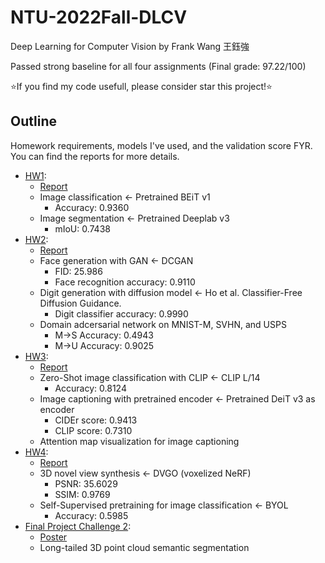 # NTU-2022Fall-DLCV

Deep Learning for Computer Vision by Frank Wang 王鈺強

Passed strong baseline for all four assignments (Final grade: 97.22/100)

⭐If you find my code usefull, please consider star this project!⭐

## Outline

Homework requirements, models I've used, and the validation score FYR.
You can find the reports for more details.

- [HW1](./DLCV%20Fall%202022%20-%20hw1_intro.pdf):
  - [Report](./HW1/hw1_r11944004.pdf)
  - Image classification ← Pretrained BEiT v1
    - Accuracy: 0.9360
  - Image segmentation ← Pretrained Deeplab v3
    - mIoU: 0.7438
- [HW2](./DLCV%20Fall%202022%20-%20hw2_intro.pdf):
  - [Report](./HW2/hw2_r11944004.pdf)
  - Face generation with GAN ← DCGAN
    - FID: 25.986
    - Face recognition accuracy: 0.9110
  - Digit generation with diffusion model ← Ho et al. Classifier-Free Diffusion Guidance.
    - Digit classifier accuracy: 0.9990
  - Domain adcersarial network on MNIST-M, SVHN, and USPS
    - M→S Accuracy: 0.4943
    - M→U Accuracy: 0.9025
- [HW3](./DLCV%20Fall%202022%20-%20hw3_intro.pdf):
  - [Report](./HW3/hw3_r11944004.pdf)
  - Zero-Shot image classification with CLIP ← CLIP L/14
    - Accuracy: 0.8124
  - Image captioning with pretrained encoder ← Pretrained DeiT v3 as encoder
    - CIDEr score: 0.9413
    - CLIP score: 0.7310
  - Attention map visualization for image captioning
- [HW4](./DLCV%20Fall%202022%20-%20hw4_intro.pdf):
  - [Report](./HW4/hw4_r11944004.pdf)
  - 3D novel view synthesis ← DVGO (voxelized NeRF)
    - PSNR: 35.6029
    - SSIM: 0.9769
  - Self-Supervised pretraining for image classification ← BYOL
    - Accuracy: 0.5985
- [Final Project Challenge 2](DLCV%20Fall%202022%20-%20Final%20Project%20Intro.pdf):
  - [Poster](./final-project-challenge-2--group-talkingtome/poster.pdf)
  - Long-tailed 3D point cloud semantic segmentation
